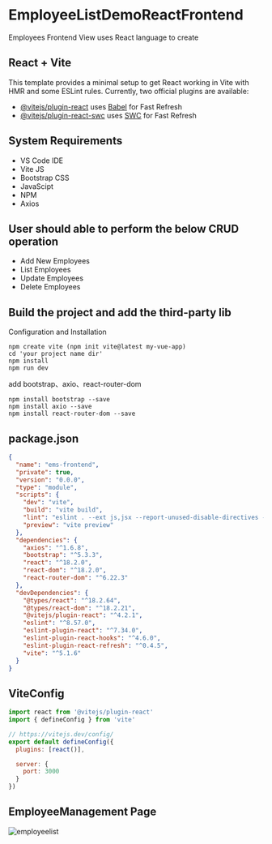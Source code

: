 # EmployeeListDemoReactFrontend
Employees Frontend View uses React language to create

## React + Vite
This template provides a minimal setup to get React working in Vite with HMR and some ESLint rules.
Currently, two official plugins are available:

- [@vitejs/plugin-react](https://github.com/vitejs/vite-plugin-react/blob/main/packages/plugin-react/README.md) uses [Babel](https://babeljs.io/) for Fast Refresh
- [@vitejs/plugin-react-swc](https://github.com/vitejs/vite-plugin-react-swc) uses [SWC](https://swc.rs/) for Fast Refresh

## System Requirements
- VS Code IDE
- Vite JS
- Bootstrap CSS
- JavaScipt
- NPM
- Axios

## User should able to perform the below CRUD operation
- Add New Employees
- List Employees
- Update Employees
- Delete Employees

## Build the project and add the third-party lib
Configuration and Installation
```
npm create vite (npm init vite@latest my-vue-app)
cd 'your project name dir'
npm install
npm run dev
```
add bootstrap、axio、react-router-dom
```
npm install bootstrap --save
npm install axio --save
npm install react-router-dom --save
```

## package.json
```json
{
  "name": "ems-frontend",
  "private": true,
  "version": "0.0.0",
  "type": "module",
  "scripts": {
    "dev": "vite",
    "build": "vite build",
    "lint": "eslint . --ext js,jsx --report-unused-disable-directives --max-warnings 0",
    "preview": "vite preview"
  },
  "dependencies": {
    "axios": "^1.6.8",
    "bootstrap": "^5.3.3",
    "react": "^18.2.0",
    "react-dom": "^18.2.0",
    "react-router-dom": "^6.22.3"
  },
  "devDependencies": {
    "@types/react": "^18.2.64",
    "@types/react-dom": "^18.2.21",
    "@vitejs/plugin-react": "^4.2.1",
    "eslint": "^8.57.0",
    "eslint-plugin-react": "^7.34.0",
    "eslint-plugin-react-hooks": "^4.6.0",
    "eslint-plugin-react-refresh": "^0.4.5",
    "vite": "^5.1.6"
  }
}
```
## ViteConfig
```js
import react from '@vitejs/plugin-react'
import { defineConfig } from 'vite'

// https://vitejs.dev/config/
export default defineConfig({
  plugins: [react()],

  server: {
    port: 3000
  }
})
```


## EmployeeManagement Page
![employeelist](https://github.com/code09128/EmployeeListDemoReactFrontend/assets/32324308/25ae3d2a-7351-4a6d-8d53-b72e34d559e4)
